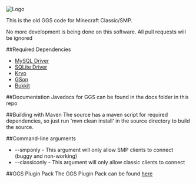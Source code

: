 ![Logo](http://i.imgur.com/JkNbVO5.png)

This is the old GGS code for Minecraft Classic/SMP.

No more development is being done on this software. All pull requests will be ignored

##Required Dependencies
- [MySQL Driver][7]
- [SQLite Driver][8]
- [Kryo][10]
- [GSon][11]
- [Bukkit][12]

##Documentation
Javadocs for GGS can be found in the docs folder in this repo

##Building with Maven
The source has a maven script for required dependencies, so just run 'mvn clean install' in the source directory
to build the source.

##Command-line arguments
- --smponly - This argument will only allow SMP clients to connect (buggy and non-working)
- --classiconly - This argument will only allow classic clients to connect

##GGS Plugin Pack
The GGS Plugin Pack can be found [here][13]


[1]: http://www.mcforge.net
[2]: http://www.gnu.org/licenses/gpl-3.0.html
[3]: http://www.opensource.org/licenses/ecl2.php
[4]: http://www.oracle.com/technetwork/java/javase/documentation/codeconventions-137265.html#331
[5]: http://www.oracle.com/technetwork/java/javase/documentation/codeconventions-137265.html#333
[6]: http://www.oracle.com/technetwork/java/javase/documentation/codeconventions-137265.html#353
[7]: http://www.mysql.com/downloads/connector/j/
[8]: http://mirror.nexua.org/Dependencies/sqlite-jdbc.jar
[9]: http://www.minecraft.net/classic/list
[10]: http://code.google.com/p/kryo/downloads/list
[11]: http://code.google.com/p/google-gson/downloads/list
[12]: http://dl.bukkit.org/latest-dev/bukkit.jar
[13]: https://github.com/hypereddie10/GGS-Plugin-Pack

